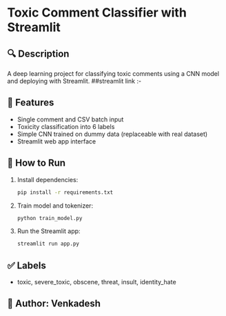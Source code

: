 # Toxic Comment Classifier with Streamlit

## 🔍 Description
A deep learning project for classifying toxic comments using a CNN model and deploying with Streamlit.
##streamlit link :- 

## 📂 Features
- Single comment and CSV batch input
- Toxicity classification into 6 labels
- Simple CNN trained on dummy data (replaceable with real dataset)
- Streamlit web app interface

## 🚀 How to Run
1. Install dependencies:
   ```bash
   pip install -r requirements.txt
   ```
2. Train model and tokenizer:
   ```bash
   python train_model.py
   ```
3. Run the Streamlit app:
   ```bash
   streamlit run app.py
   ```

## ✅ Labels
- toxic, severe_toxic, obscene, threat, insult, identity_hate

## 📝 Author: Venkadesh
